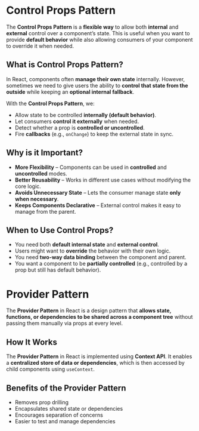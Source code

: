 # Control Props Pattern

The **Control Props Pattern** is a **flexible way** to allow both **internal** and **external** control over a
component’s state. This is useful when you want to provide **default behavior** while also allowing consumers of your 
component to override it when needed.

## What is Control Props Pattern?

In React, components often **manage their own state** internally. However, sometimes we need to give users the ability 
to **control that state from the outside** while keeping an **optional internal fallback**.

With the **Control Props Pattern**, we:

* Allow state to be controlled **internally (default behavior)**.
* Let consumers **control it externally** when needed.
* Detect whether a prop is **controlled or uncontrolled**.
* Fire **callbacks** (e.g., `onChange`) to keep the external state in sync.

## Why is it Important?

* **More Flexibility** – Components can be used in **controlled** and **uncontrolled** modes.
* **Better Reusability** – Works in different use cases without modifying the core logic.
* **Avoids Unnecessary State** – Lets the consumer manage state **only when necessary**.
* **Keeps Components Declarative** – External control makes it easy to manage from the parent.

## When to Use Control Props?

* You need both **default internal state** and **external control**.
* Users might want to **override** the behavior with their own logic.
* You need **two-way data binding** between the component and parent.
* You want a component to be **partially controlled** (e.g., controlled by a prop but still has default behavior).

# Provider Pattern

The **Provider Pattern** in React is a design pattern that **allows state, functions, or dependencies to be shared 
across a component tree** without passing them manually via props at every level.

## How It Works

The **Provider Pattern** in React is implemented using **Context API**. It enables a **centralized store of data or 
dependencies**, which is then accessed by child components using `useContext`.

## Benefits of the Provider Pattern

* Removes prop drilling
* Encapsulates shared state or dependencies
* Encourages separation of concerns
* Easier to test and manage dependencies
